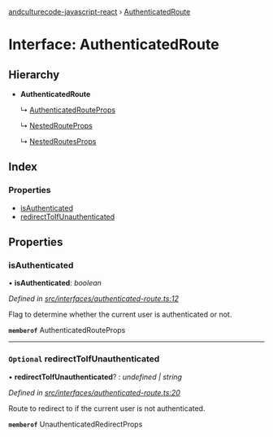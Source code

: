 [andculturecode-javascript-react](../README.md) › [AuthenticatedRoute](authenticatedroute.md)

# Interface: AuthenticatedRoute

## Hierarchy

-   **AuthenticatedRoute**

    ↳ [AuthenticatedRouteProps](authenticatedrouteprops.md)

    ↳ [NestedRouteProps](nestedrouteprops.md)

    ↳ [NestedRoutesProps](nestedroutesprops.md)

## Index

### Properties

-   [isAuthenticated](authenticatedroute.md#isauthenticated)
-   [redirectToIfUnauthenticated](authenticatedroute.md#optional-redirecttoifunauthenticated)

## Properties

### isAuthenticated

• **isAuthenticated**: _boolean_

_Defined in [src/interfaces/authenticated-route.ts:12](https://github.com/AndcultureCode/AndcultureCode.JavaScript.React/blob/4f6fc98/src/interfaces/authenticated-route.ts#L12)_

Flag to determine whether the current user is authenticated or not.

**`memberof`** AuthenticatedRouteProps

---

### `Optional` redirectToIfUnauthenticated

• **redirectToIfUnauthenticated**? : _undefined | string_

_Defined in [src/interfaces/authenticated-route.ts:20](https://github.com/AndcultureCode/AndcultureCode.JavaScript.React/blob/4f6fc98/src/interfaces/authenticated-route.ts#L20)_

Route to redirect to if the current user is not authenticated.

**`memberof`** UnauthenticatedRedirectProps
